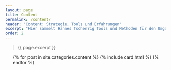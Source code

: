 ```yaml
---
layout: page
title: Content
permalink: /content/
header: "Content: Strategie, Tools und Erfahrungen"
excerpt: "Hier sammelt Hannes Tscherrig Tools und Methoden für den Umgang mit Content. Ausserdem schildert er seine Erfahrungen mit Content-Strategie und der Strukturierung von Inhalten fürs Internet."
order: 2
---
```


> {{ page.excerpt }}

<ul class="post-list"> 
	{% for post in site.categories.content %}
	   {% include card.html  %}
	{% endfor %}
</ul>